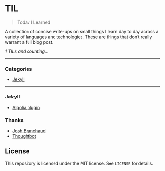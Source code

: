 # TIL

> Today I Learned

A collection of concise write-ups on small things I learn day to day across a
variety of languages and technologies. These are things that don't really
warrant a full blog post.

_1 TILs and counting..._

---

### Categories

* [Jekyll](#jekyll)

---

### Jekyll

- [Algolia plugin](jekyll/algolia-plugin.md)

### Thanks

- [Josh Branchaud](https://github.com/jbranchaud)
- [Thoughtbot](https://github.com/thoughtbot/til)

## License

This repository is licensed under the MIT license. See `LICENSE` for
details.
